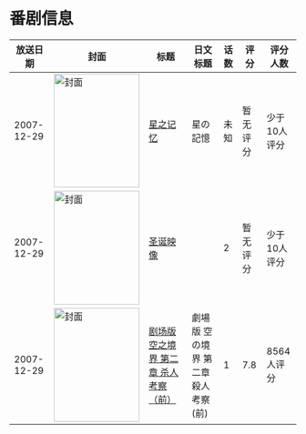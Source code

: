# 番剧信息

|放送日期|封面|标题|日文标题|话数|评分|评分人数|
|---|---|---|---|---|---|---|
|2007-12-29|<img src="https://lain.bgm.tv/pic/cover/c/00/f3/171423_qgnrq.jpg" alt="封面" style="width:150px;height:200px;object-fit:cover;">|[星之记忆](https://bangumi.tv/subject/171423)|星の記憶|未知|暂无评分|少于10人评分|
|2007-12-29|<img src="https://lain.bgm.tv/pic/cover/c/9e/4c/28604_3JenX.jpg" alt="封面" style="width:150px;height:200px;object-fit:cover;">|[圣诞映像](https://bangumi.tv/subject/28604)||2|暂无评分|少于10人评分|
|2007-12-29|<img src="https://lain.bgm.tv/pic/cover/c/81/e7/812_511mm.jpg" alt="封面" style="width:150px;height:200px;object-fit:cover;">|[剧场版 空之境界 第二章 杀人考察（前）](https://bangumi.tv/subject/812)|劇場版 空の境界 第二章 殺人考察(前)|1|7.8|8564人评分|
